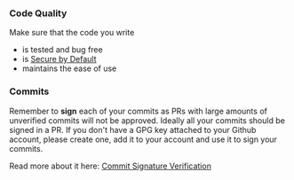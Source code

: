 ### Code Quality

Make sure that the code you write
- is tested and bug free
- is [Secure by Default](https://en.wikipedia.org/wiki/Secure_by_default)
- maintains the ease of use

### Commits
Remember to **sign** each of your commits as PRs with large amounts of unverified commits will not be approved.
Ideally all your commits should be signed in a PR. If you don't have a GPG key attached to your Github account,
please create one, add it to your account and use it to sign your commits.

Read more about it here: [Commit Signature Verification](https://docs.github.com/en/authentication/managing-commit-signature-verification/about-commit-signature-verification)

